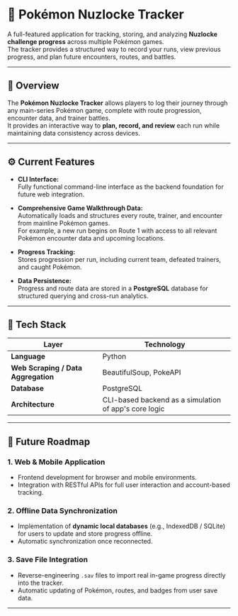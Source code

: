# 🧢 Pokémon Nuzlocke Tracker

A full-featured application for tracking, storing, and analyzing **Nuzlocke challenge progress** across multiple Pokémon games.  
The tracker provides a structured way to record your runs, view previous progress, and plan future encounters, routes, and battles.

---

## 🎯 Overview

The **Pokémon Nuzlocke Tracker** allows players to log their journey through any main-series Pokémon game, complete with route progression, encounter data, and trainer battles.  
It provides an interactive way to **plan, record, and review** each run while maintaining data consistency across devices.

---

## ⚙️ Current Features

- **CLI Interface:**  
  Fully functional command-line interface as the backend foundation for future web integration.

- **Comprehensive Game Walkthrough Data:**  
  Automatically loads and structures every route, trainer, and encounter from mainline Pokémon games.  
  For example, a new run begins on Route 1 with access to all relevant Pokémon encounter data and upcoming locations.

- **Progress Tracking:**  
  Stores progression per run, including current team, defeated trainers, and caught Pokémon.

- **Data Persistence:**  
  Progress and route data are stored in a **PostgreSQL** database for structured querying and cross-run analytics.

---

## 🧩 Tech Stack

| Layer | Technology |
|-------|-------------|
| **Language** | Python |
| **Web Scraping / Data Aggregation** | BeautifulSoup, PokeAPI |
| **Database** | PostgreSQL |
| **Architecture** | CLI-based backend as a simulation of app's core logic |

---

## 🚀 Future Roadmap

### 1. Web & Mobile Application
- Frontend development for browser and mobile environments.
- Integration with RESTful APIs for full user interaction and account-based tracking.

### 2. Offline Data Synchronization
- Implementation of **dynamic local databases** (e.g., IndexedDB / SQLite) for users to update and store progress offline.
- Automatic synchronization once reconnected.

### 3. Save File Integration
- Reverse-engineering `.sav` files to import real in-game progress directly into the tracker.
- Automatic updating of Pokémon, routes, and badges from user save data.

---

